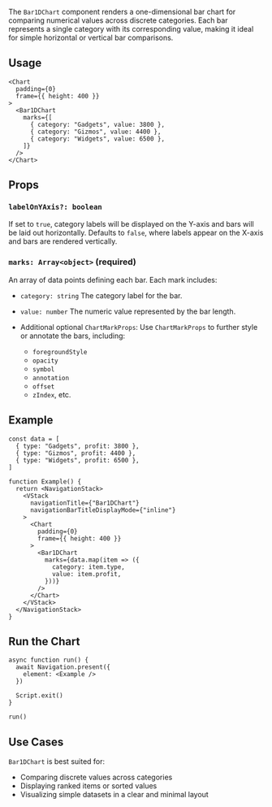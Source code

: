The `Bar1DChart` component renders a one-dimensional bar chart for comparing numerical values across discrete categories. Each bar represents a single category with its corresponding value, making it ideal for simple horizontal or vertical bar comparisons.

## Usage

```tsx
<Chart
  padding={0}
  frame={{ height: 400 }}
>
  <Bar1DChart
    marks={[
      { category: "Gadgets", value: 3800 },
      { category: "Gizmos", value: 4400 },
      { category: "Widgets", value: 6500 },
    ]}
  />
</Chart>
```

## Props

### `labelOnYAxis?: boolean`

If set to `true`, category labels will be displayed on the Y-axis and bars will be laid out horizontally.
Defaults to `false`, where labels appear on the X-axis and bars are rendered vertically.

### `marks: Array<object>` **(required)**

An array of data points defining each bar. Each mark includes:

* `category: string`
  The category label for the bar.

* `value: number`
  The numeric value represented by the bar length.

* Additional optional `ChartMarkProps`:
  Use `ChartMarkProps` to further style or annotate the bars, including:

  * `foregroundStyle`
  * `opacity`
  * `symbol`
  * `annotation`
  * `offset`
  * `zIndex`, etc.

## Example

```tsx
const data = [
  { type: "Gadgets", profit: 3800 },
  { type: "Gizmos", profit: 4400 },
  { type: "Widgets", profit: 6500 },
]

function Example() {
  return <NavigationStack>
    <VStack
      navigationTitle={"Bar1DChart"}
      navigationBarTitleDisplayMode={"inline"}
    >
      <Chart
        padding={0}
        frame={{ height: 400 }}
      >
        <Bar1DChart
          marks={data.map(item => ({
            category: item.type,
            value: item.profit,
          }))}
        />
      </Chart>
    </VStack>
  </NavigationStack>
}
```

## Run the Chart

```tsx
async function run() {
  await Navigation.present({
    element: <Example />
  })

  Script.exit()
}

run()
```

## Use Cases

`Bar1DChart` is best suited for:

* Comparing discrete values across categories
* Displaying ranked items or sorted values
* Visualizing simple datasets in a clear and minimal layout
